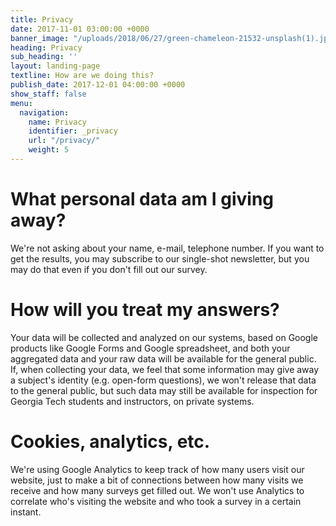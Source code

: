 ```yaml
---
title: Privacy
date: 2017-11-01 03:00:00 +0000
banner_image: "/uploads/2018/06/27/green-chameleon-21532-unsplash(1).jpg"
heading: Privacy
sub_heading: ''
layout: landing-page
textline: How are we doing this?
publish_date: 2017-12-01 04:00:00 +0000
show_staff: false
menu:
  navigation:
    name: Privacy
    identifier: _privacy
    url: "/privacy/"
    weight: 5
---
```

# What personal data am I giving away?

We're not asking about your name, e-mail, telephone number. If you want to get
the results, you may subscribe to our single-shot newsletter, but you may do
that even if you don't fill out our survey.

# How will you treat my answers?

Your data will be collected and analyzed on our systems, based on Google products
like Google Forms and Google spreadsheet, and both your aggregated data and your
raw data will be available for the general public. If, when collecting your data,
we feel that some information may give away a subject's identity (e.g. open-form
questions), we won't release that data to the general public, but such data may
still be available for inspection for Georgia Tech students and instructors, on
private systems.

# Cookies, analytics, etc.

We're using Google Analytics to keep track of how many users visit our website,
just to make a bit of connections between how many visits we receive and how
many surveys get filled out. We won't use Analytics to correlate who's visiting
the website and who took a survey in a certain instant.


